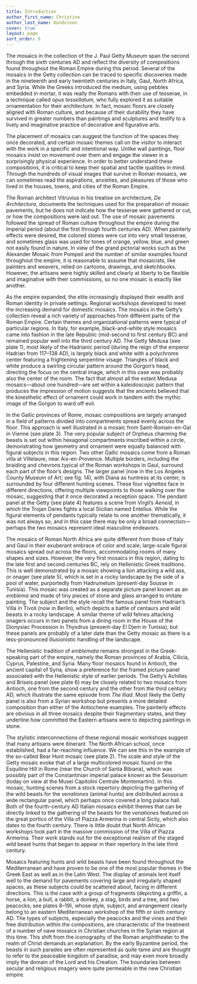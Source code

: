 ```yaml
---
title: Introduction
author_first_name: Christine
author_last_name: Kondoleon
cover: true
layout: page
sort_order: 5
---
```

The mosaics in the collection of the J. Paul Getty Museum span the second through the sixth centuries AD and reflect the diversity of compositions found throughout the Roman Empire during this period. Several of the mosaics in the Getty collection can be traced to specific discoveries made in the nineteenth and early twentieth centuries in Italy, Gaul, North Africa, and Syria. While the Greeks introduced the medium, using pebbles embedded in mortar, it was really the Romans with their use of tesserae, in a technique called *opus tessellatum*, who fully explored it as suitable ornamentation for their architecture. In fact, mosaic floors are closely aligned with Roman culture, and because of their durability they have survived in greater numbers than paintings and sculptures and testify to a lively and imaginative practice of decorative and figurative arts.

The placement of mosaics can suggest the function of the spaces they once decorated, and certain mosaic themes call on the visitor to interact with the work in a specific and intentional way. Unlike wall paintings, floor mosaics insist on movement over them and engage the viewer in a surprisingly physical experience. In order to better understand these compositions, it is critical to keep their spatial and tactile qualities in mind. Through the hundreds of visual images that survive in Roman mosaics, we can sometimes read the aspirations, anxieties, and pleasures of those who lived in the houses, towns, and cities of the Roman Empire.

The Roman architect Vitruvius in his treatise on architecture, *De Architectura*, documents the techniques used for the preparation of mosaic pavements, but he does not indicate how the tesserae were gathered or cut, or how the compositions were laid out. The use of mosaic pavements followed the spread of Roman culture throughout the empire during the Imperial period (about the first through fourth centuries AD). When painterly effects were desired, the colored stones were cut into very small tesserae, and sometimes glass was used for tones of orange, yellow, blue, and green not easily found in nature. In view of the grand pictorial works such as the Alexander Mosaic from Pompeii and the number of similar examples found throughout the empire, it is reasonable to assume that mosaicists, like painters and weavers, relied on cartoons, drawings, and sketchbooks. However, the artisans were highly skilled and clearly at liberty to be flexible and imaginative with their commissions, so no one mosaic is exactly like another.

As the empire expanded, the elite increasingly displayed their wealth and Roman identity in private settings. Regional workshops developed to meet the increasing demand for domestic mosaics. The mosaics in the Getty’s collection reveal a rich variety of approaches from different parts of the Roman Empire. Certain themes and organizational patterns were typical of particular regions. In Italy, for example, black-and-white style mosaics came into fashion in the late Republic (mid-second to first century BC) and remained popular well into the third century AD. The Getty Medusa (see plate 1), most likely of the Hadrianic period (during the reign of the emperor Hadrian from 117–138 AD), is largely black and white with a polychrome center featuring a frightening serpentine visage. Triangles of black and white produce a swirling circular pattern around the Gorgon’s head, directing the focus on the central image, which in this case was probably also the center of the room. The fact that almost all the extant Medusa mosaics—about one hundred—are set within a kaleidoscopic pattern that produces the impression of motion suggests that the ancients believed that the kinesthetic effect of ornament could work in tandem with the mythic image of the Gorgon to ward off evil.

In the Gallic provinces of Rome, mosaic compositions are largely arranged in a field of patterns divided into compartments spread evenly across the floor. This approach is well illustrated in a mosaic from Saint-Romain-en-Gal in Vienne (see plate 3). The very popular subject of Orpheus charming the beasts is set out within hexagonal compartments inscribed within a circle, demonstrating how geometry and ornament were equally balanced with figural subjects in this region. Two other Gallic mosaics come from a Roman villa at Villelaure, near Aix-en-Provence. Multiple borders, including the braiding and chevrons typical of the Roman workshops in Gaul, surround each part of the floor’s designs. The larger panel (now in the Los Angeles County Museum of Art; see fig. 14), with Diana as huntress at its center, is surrounded by four different hunting scenes. These four vignettes face in different directions, offering multiple viewpoints to those walking over the mosaic, suggesting that it once decorated a reception space. The pendant panel at the Getty (see plate 4) features a scene from Virgil’s *Aeneid*, in which the Trojan Dares fights a local Sicilian named Entellus. While the figural elements of pendants typically relate to one another thematically, it was not always so, and in this case there may be only a broad connection—perhaps the two mosaics represent ideal masculine endeavors.

The mosaics of Roman North Africa are quite different from those of Italy and Gaul in their exuberant embrace of color and scale; large-scale figural mosaics spread out across the floors, accommodating rooms of many shapes and sizes. However, the very first mosaics in this region, dating to the late first and second centuries BC, rely on Hellenistic Greek traditions. This is well demonstrated by a mosaic showing a lion attacking a wild ass, or onager (see plate 5), which is set in a rocky landscape by the side of a pool of water, purportedly from Hadrumetum (present-day Sousse in Tunisia). This mosaic was created as a separate picture panel known as an *emblema* and made of tiny pieces of stone and glass arranged to imitate painting. The subject and the style recall the famous panel from Hadrian’s Villa in Tivoli (now in Berlin), which depicts a battle of centaurs and wild beasts in a rocky landscape. A similar theme of wild felines attacking onagers occurs in two panels from a dining room in the House of the Dionysiac Procession in Thysdrus (present-day El Djem in Tunisia), but these panels are probably of a later date than the Getty mosaic as there is a less-pronounced illusionistic handling of the landscape.

The Hellenistic tradition of *emblemata* remains strongest in the Greek-speaking part of the empire, namely the Roman provinces of Arabia, Cilicia, Cyprus, Palestine, and Syria. Many floor mosaics found in Antioch, the ancient capital of Syria, show a preference for the framed picture panel associated with the Hellenistic style of earlier periods. The Getty’s Achilles and Briseis panel (see plate 6) may be closely related to two mosaics from Antioch, one from the second century and the other from the third century AD, which illustrate the same episode from *The Iliad*. Most likely the Getty panel is also from a Syrian workshop but presents a more detailed composition than either of the Antiochene examples. The painterly effects are obvious in all three mosaics despite their fragmentary states, and they underline how committed the Eastern artisans were to depicting paintings in stone.

The stylistic interconnections of these regional mosaic workshops suggest that many artisans were itinerant. The North African school, once established, had a far-reaching influence. We can see this in the example of the so-called Bear Hunt mosaic (see plate 2). The scale and style of the Getty mosaic evoke that of a large multicolored mosaic found on the Esquiline Hill in Rome (near the Church of Santa Bibiana), which was possibly part of the Constantinian imperial palace known as the Sessorium (today on view at the Musei Capitolini Centrale Montemartini). In this mosaic, hunting scenes from a stock repertory depicting the gathering of the wild beasts for the *venationes* (animal hunts) are distributed across a wide rectangular panel, which perhaps once covered a long palace hall. Both of the fourth-century AD Italian mosaics exhibit themes that can be directly linked to the gathering of the beasts for the *venationes* featured on the great portico of the Villa of Piazza Armerina in central Sicily, which also dates to the fourth century. There is little doubt that North African workshops took part in the massive commission of the Villa of Piazza Armerina. Their work stands out for the exceptional realism of the staged wild beast hunts that began to appear in their repertory in the late third century.

Mosaics featuring hunts and wild beasts have been found throughout the Mediterranean and have proven to be one of the most popular themes in the Greek East as well as in the Latin West. The display of animals lent itself well to the demand for pavements covering large and irregularly shaped spaces, as these subjects could be scattered about, facing in different directions. This is the case with a group of fragments (depicting a griffin, a horse, a lion, a bull, a rabbit, a donkey, a stag, birds and a tree, and two peacocks; see plates 8–19), whose style, subject, and arrangement clearly belong to an eastern Mediterranean workshop of the fifth or sixth century AD. The types of subjects, especially the peacocks and the vines and their free distribution within the compositions, are characteristic of the treatment of a number of nave mosaics in Christian churches in the Syrian region at this time. This shift from the iconography of the Roman amphitheater to the realm of Christ demands an explanation. By the early Byzantine period, the beasts in such parades are often represented as quite tame and are thought to refer to the peaceable kingdom of paradise, and may even more broadly imply the domain of the Lord and his Creation. The boundaries between secular and religious imagery were quite permeable in the new Christian empire.
